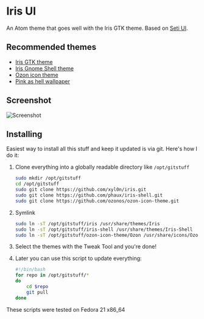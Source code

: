 # Iris UI

An Atom theme that goes well with the Iris GTK theme.
Based on [Seti UI](https://github.com/jesseweed/seti-ui).

## Recommended themes

-	[Iris GTK theme](https://github.com/xyl0n/iris/)
-	[Iris Gnome Shell theme](https://github.com/phaux/iris-shell)
-	[Ozon icon theme](https://github.com/ozonos/ozon-icon-theme)
-	[Pink as hell wallpaper](https://imgur.com/iU5zzx3)

## Screenshot

![Screenshot](https://github.com/phaux/iris-shell/raw/master/screenshot.png)

## Installing

Easiest way to install all this stuff and keep it updated is via git.
Here's how I do it:

1.	Clone everything into a globally readable directory like `/opt/gitstuff`

	````bash
	sudo mkdir /opt/gitstuff
	cd /opt/gitstuff
	sudo git clone https://github.com/xyl0n/iris.git
	sudo git clone https://github.com/phaux/iris-shell.git
	sudo git clone https://github.com/ozonos/ozon-icon-theme.git
	````

2.	Symlink

	````bash
	sudo ln -sT /opt/gitstuff/iris /usr/share/themes/Iris
	sudo ln -sT /opt/gitstuff/iris-shell /usr/share/themes/Iris-Shell
	sudo ln -sT /opt/gitstuff/ozon-icon-theme/Ozon /usr/share/icons/Ozon
	````

3.	Select the themes with the Tweak Tool and you're done!

4.	Later you can use this script to update everything:

	````bash
	#!/bin/bash
	for repo in /opt/gitstuff/*
	do
		cd $repo
		git pull
	done
	````

These scripts were tested on Fedora 21 x86_64
